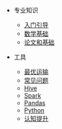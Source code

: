 
- 专业知识

  - [入门引导](begin.md)
  - [数学基础](math.md)
  - [论文和基础](paper.md)
  
- 工具
  - [最优运输](optimal_transport.md)
  - [常见问题](common.md)
  - [Hive](hive.md)
  - [Spark](spark.md)
  - [Pandas](pandas.md)
  - [Python](python.md)
  - [认知提升](book_library.md)
  
